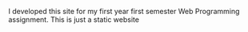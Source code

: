 I developed this site for my first year first semester Web Programming assignment.
This is just a static website
